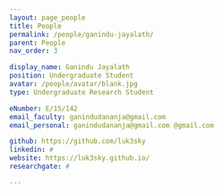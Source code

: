 ```yaml
---
layout: page_people
title: People
permalink: /people/ganindu-jayalath/
parent: People
nav_order: 3

display_name: Ganindu Jayalath
position: Undergraduate Student
avatar: /people/avatar/blank.jpg
type: Undergraduate Research Student

eNumber: E/15/142
email_faculty: ganindudananja@gmail.com
email_personal: ganindudananja@gmail.com @gmail.com

github: https://github.com/luk3sky
linkedin: #
website: https://luk3sky.github.io/
researchgate: #

---
```

